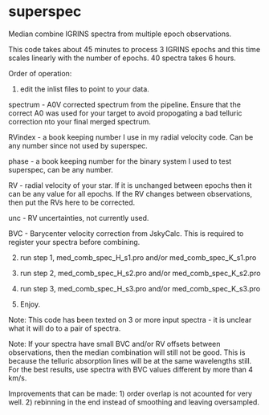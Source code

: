 # superspec
Median combine IGRINS spectra from multiple epoch observations.

This code takes about 45 minutes to process 3 IGRINS epochs and this time scales linearly with the number of epochs. 40 spectra takes 6 hours.


Order of operation:

1) edit the inlist files to point to your data.
  
  spectrum - A0V corrected spectrum from the pipeline. Ensure that the correct A0 was used for your target to avoid propogating a bad telluric correction nto your final merged spectrum.
  
  RVindex - a book keeping number I use in my radial velocity code. Can be any number since not used by superspec.
  
  phase - a book keeping number for the binary system I used to test superspec, can be any number.
  
  RV - radial velocity of your star. If it is unchanged between epochs then it can be any value for all epochs. If the RV changes between observations, then put the RVs here to be corrected.
  
  unc - RV uncertainties, not currently used.
  
  BVC - Barycenter velocity correction from JskyCalc. This is required to register your spectra before combining.


2) run step 1, med_comb_spec_H_s1.pro and/or med_comb_spec_K_s1.pro

3) run step 2, med_comb_spec_H_s2.pro and/or med_comb_spec_K_s2.pro

4) run step 3, med_comb_spec_H_s3.pro and/or med_comb_spec_K_s3.pro

5) Enjoy.

Note: This code has been texted on 3 or more input spectra - it is unclear what it will do to a pair of spectra.

Note: If your spectra have small BVC and/or RV offsets between observations, then the median combination will still not be good. This is because the telluric absorption lines will be at the same wavelengths still. For the best results, use spectra with BVC values different by more than 4 km/s.

Improvements that can be made: 1) order overlap is not acounted for very well. 2) rebinning in the end instead of smoothing and leaving oversampled.
